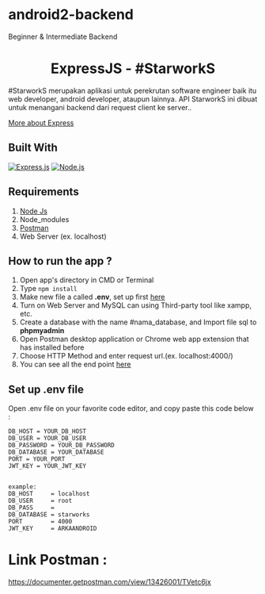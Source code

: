 # android2-backend
Beginner &amp; Intermediate Backend
<h1 align="center">ExpressJS - #StarworkS</h1>

#StarworkS merupakan aplikasi untuk perekrutan software engineer baik itu web developer, android developer, ataupun lainnya.
API StarworkS ini dibuat untuk menangani backend dari request client ke server.. 

[More about Express](https://en.wikipedia.org/wiki/Express.js)

## Built With

[![Express.js](https://img.shields.io/badge/Express.js-4.x-orange.svg?style=rounded-square)](https://expressjs.com/en/starter/installing.html)
[![Node.js](https://img.shields.io/badge/Node.js-v.14.15.0-green.svg?style=rounded-square)](https://nodejs.org/)

## Requirements

1. <a href="https://nodejs.org/en/download/">Node Js</a>
2. Node_modules
3. <a href="https://www.getpostman.com/">Postman</a>
4. Web Server (ex. localhost)

## How to run the app ?

1. Open app's directory in CMD or Terminal
2. Type `npm install`
3. Make new file a called **.env**, set up first [here](#set-up-env-file)
4. Turn on Web Server and MySQL can using Third-party tool like xampp, etc.
5. Create a database with the name #nama_database, and Import file sql to **phpmyadmin**
6. Open Postman desktop application or Chrome web app extension that has installed before
7. Choose HTTP Method and enter request url.(ex. localhost:4000/)
8. You can see all the end point [here](#end-point)

## Set up .env file

Open .env file on your favorite code editor, and copy paste this code below :

```
DB_HOST = YOUR_DB_HOST
DB_USER = YOUR_DB_USER
DB_PASSWORD = YOUR_DB_PASSWORD
DB_DATABASE = YOUR_DATABASE
PORT = YOUR_PORT
JWT_KEY = YOUR_JWT_KEY


example:
DB_HOST     = localhost
DB_USER     = root
DB_PASS     = 
DB_DATABASE = starworks
PORT        = 4000
JWT_KEY     = ARKAANDROID
```

# Link Postman : 
https://documenter.getpostman.com/view/13426001/TVetc6jx


<!-- ## End-Point

 ```
1. Account
    - Login Account [POST]
      http://localhost/4000/account/login

    - Registrasi Engineer / Company [POST]
      http://localhost/4000/account

    - Update Account [PUT]
      http://localhost/4000/account

2. Enginner
    - List Engineer [GET]
      http://localhost/4000/engineer

    - Detail Engineer [GET]
      http://localhost/4000/engineer/detail/{id}

    - Update Engineer [PUT]
      http://localhost/4000/engineer/{id}

3. Company
    - List Company [GET]
      http://localhost/4000/company

    - Detail Company [GET]
      http://localhost/4000/company/detail/{id}

    - Update Company [PUT]
      http://localhost/4000/company/{id}

4. Skill
    - Add Skill [POST]
      http://localhost/4000/skill
    
    - List Skill [GET]
      http://localhost/4000/skill

    - Detail Skill [GET]
      http://localhost/4000/skill/detail/{id}

    - Update Skill [PUT]
      http://localhost/4000/skill/{id}

    - Delete Skill [DELETE]
      http://localhost/4000/skill/{id}

5. Experience
    - Add Experience [POST]
      http://localhost/4000/experience

    - List Experience [GET]
      http://localhost/4000/experience

    - Detail Experience [GET]
      http://localhost/4000/experience/{id}

    - Update Experience [PUT]
      http://localhost/4000/experience/{id}

    - Delete Experience [DELETE]
      http://localhost/4000/experience/{id}

6. Portfolio
    - Add Portfolio [POST]
      http://localhost/4000/portfolio

    - List Portfolio [GET]
      http://localhost/4000/portfolio
    
    - Detail Portfolio [GET]
      http://localhost/4000/portfolio/{id}

    - Update Portfolio [PUT]
      http://localhost/4000/portfolio/{id}

    - Delete Portfolio [DELETE]
      http://localhost/4000/portfolio/{id}

7. Project
    - Add Project [POST]
      http://localhost/4000/project

    - List Project [GET]
      http://localhost/4000/project

    - Detail Project [GET]
      http://localhost/4000/project/{id}

    - Update Project [PUT]
      http://localhost/4000/project/{id}

    - Delete Project [DELETE]
      http://localhost/4000/project/{id}

8. Hire
    - Hiring Proccess [POST]
      http://localhost/4000/hire

    - List Hire From Engineer [GET]
      http://localhost/4000/hire/engineer/{id}

    - List Hire From Project [GET]
      http://localhost/4000/hire/project/{id}

    - Update Status Hire [PUT]
      http://localhost/4000/hire/{id}
``` -->
